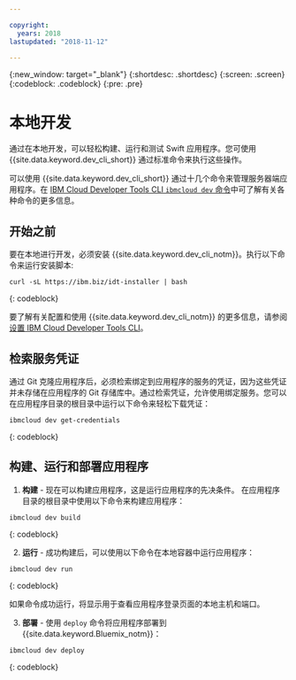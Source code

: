 ```yaml
---

copyright:
  years: 2018
lastupdated: "2018-11-12"

---
```

{:new_window: target="_blank"}
{:shortdesc: .shortdesc}
{:screen: .screen}
{:codeblock: .codeblock}
{:pre: .pre}

# 本地开发

通过在本地开发，可以轻松构建、运行和测试 Swift 应用程序。您可使用 {{site.data.keyword.dev_cli_short}} 通过标准命令来执行这些操作。 

可以使用 {{site.data.keyword.dev_cli_short}} 通过十几个命令来管理服务器端应用程序。在 [IBM Cloud Developer Tools CLI `ibmcloud dev` 命令](/docs/cli/idt/commands.html)中可了解有关各种命令的更多信息。

## 开始之前

要在本地进行开发，必须安装 {{site.data.keyword.dev_cli_notm}}。执行以下命令来运行安装脚本:
```
curl -sL https://ibm.biz/idt-installer | bash
```
{: codeblock}

要了解有关配置和使用 {{site.data.keyword.dev_cli_notm}} 的更多信息，请参阅[设置 IBM Cloud Developer Tools CLI](/docs/cli/idt/setting_up_idt.html)。

## 检索服务凭证

通过 Git 克隆应用程序后，必须检索绑定到应用程序的服务的凭证，因为这些凭证并未存储在应用程序的 Git 存储库中。通过检索凭证，允许使用绑定服务。您可以在应用程序目录的根目录中运行以下命令来轻松下载凭证：
```
ibmcloud dev get-credentials
```
{: codeblock}

## 构建、运行和部署应用程序

1. **构建** - 现在可以构建应用程序，这是运行应用程序的先决条件。
  在应用程序目录的根目录中使用以下命令来构建应用程序：
  ```
  ibmcloud dev build
  ```
  {: codeblock}

2. **运行** - 成功构建后，可以使用以下命令在本地容器中运行应用程序：
  ```
  ibmcloud dev run
  ```
  {: codeblock}

  如果命令成功运行，将显示用于查看应用程序登录页面的本地主机和端口。

3. **部署** - 使用 `deploy` 命令将应用程序部署到 {{site.data.keyword.Bluemix_notm}}：
  ```
  ibmcloud dev deploy
  ```
  {: codeblock}
